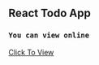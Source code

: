 ## React Todo App


### `You can view online`

[Click To View](https://elegant-easley-171d7a.netlify.app/)
